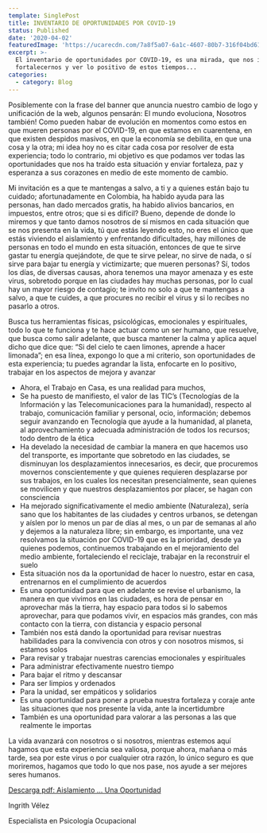 ```yaml
---
template: SinglePost
title: INVENTARIO DE OPORTUNIDADES POR COVID-19
status: Published
date: '2020-04-02'
featuredImage: 'https://ucarecdn.com/7a8f5a07-6a1c-4607-80b7-316f04bd61fc/'
excerpt: >-
  El inventario de oportunidades por COVID-19, es una mirada, que nos invita a
  fortalecernos y ver lo positivo de estos tiempos...
categories:
  - category: Blog
---
```

Posiblemente con la frase del banner que anuncia nuestro cambio de logo y unificación de la web, algunos pensarán: El mundo evoluciona, Nosotros también! Como pueden habar de evolución en momentos como estos en que mueren personas por el COVID-19, en que estamos en cuarentena, en que existen despidos masivos, en que la economía se debilita, en que una cosa y la otra; mi idea hoy no es citar cada cosa por resolver de esta experiencia; todo lo contrario, mi objetivo es que podamos ver todas las oportunidades que nos ha traído esta situación y enviar fortaleza, paz y esperanza a sus corazones en medio de este momento de cambio.

Mi invitación es a que te mantengas a salvo, a ti y a quienes están bajo tu cuidado; afortunadamente en Colombia, ha habido ayuda para las personas, han dado mercados gratis, ha habido alivios bancarios, en impuestos, entre otros; que si es difícil? Bueno, depende de donde lo miremos y que tanto damos nosotros de sí mismos en cada situación que se nos presenta en la vida, tú que estás leyendo esto, no eres el único que estás viviendo el aislamiento y enfrentando dificultades, hay millones de personas en todo el mundo en esta situación, entonces de que te sirve gastar tu energía quejándote, de que te sirve pelear, no sirve de nada, o sí sirve para bajar tu energía y victimizarte; que mueren personas? Sí, todos los días, de diversas causas, ahora tenemos una mayor amenaza y es este virus, sobretodo porque en las ciudades hay muchas personas, por lo cual hay un mayor riesgo de contagio; te invito no solo a que te mantengas a salvo, a que te cuides, a que procures no recibir el virus y si lo recibes no pasarlo a otros.

Busca tus herramientas físicas, psicológicas, emocionales y espirituales, todo lo que te funciona y te hace actuar como un ser humano, que resuelve, que busca como salir adelante, que busca mantener la calma y aplica aquel dicho que dice que: “Si del cielo te caen limones, aprende a hacer limonada”; en esa línea, expongo lo que a mi criterio, son oportunidades de esta experiencia; tu puedes agrandar la lista, enfocarte en lo positivo, trabajar en los aspectos de mejora y avanzar

* Ahora, el Trabajo en Casa, es una realidad para muchos, 
* Se ha puesto de manifiesto, el valor de las TIC’s (Tecnologías de la Información y las Telecomunicaciones para la humanidad), respecto al trabajo, comunicación familiar y personal, ocio, información; debemos seguir avanzando en Tecnología que ayude a la humanidad, al planeta, al aprovechamiento y adecuada administración de todos los recursos; todo dentro de la ética
* Ha develado la necesidad de cambiar la manera en que hacemos uso del transporte, es importante que sobretodo en las ciudades, se disminuyan los desplazamientos innecesarios, es decir, que procuremos movernos conscientemente y que quienes requieren desplazarse por sus trabajos, en los cuales los necesitan presencialmente, sean quienes se movilicen y que nuestros desplazamientos por placer, se hagan con consciencia 
* Ha mejorado significativamente el medio ambiente (Naturaleza), sería sano que los habitantes de las ciudades y centros urbanos, se detengan y aíslen por lo menos un par de días al mes, o un par de semanas al año y dejemos a la naturaleza libre; sin embargo, es importante, una vez resolvamos la situación por COVID-19 que es la prioridad, desde ya quienes podemos, continuemos trabajando en el mejoramiento del medio ambiente, fortaleciendo el reciclaje, trabajar en la reconstruir el suelo
* Esta situación nos da la oportunidad de hacer lo nuestro, estar en casa, entrenarnos en el cumplimiento de acuerdos
* Es una oportunidad para que en adelante se revise el urbanismo, la manera en que vivimos en las ciudades, es hora de pensar en aprovechar más la tierra, hay espacio para todos si lo sabemos aprovechar, para que podamos vivir, en espacios más grandes, con más contacto con la tierra, con distancia y espacio personal
* También nos está dando la oportunidad para revisar nuestras habilidades para la convivencia con otros y con nosotros mismos, si estamos solos
* Para revisar y trabajar nuestras carencias emocionales y espirituales
* Para administrar efectivamente nuestro tiempo
* Para bajar el ritmo y descansar
* Para ser limpios y ordenados
* Para la unidad, ser empáticos y solidarios
* Es una oportunidad para poner a prueba nuestra fortaleza y coraje ante las situaciones que nos presente la vida, ante la incertidumbre
* También es una oportunidad para valorar a las personas a las que realmente le importas

La vida avanzará con nosotros o si nosotros, mientras estemos aquí hagamos que esta experiencia sea valiosa, porque ahora, mañana o más tarde, sea por este virus o por cualquier otra razón, lo único seguro es que moriremos, hagamos que todo lo que nos pase, nos ayude a ser mejores seres humanos.

[Descarga pdf: Aislamiento ... Una Oportunidad ](https://drive.google.com/open?id=1q4WlofXWb_0ZQIFBigGJ6x7MhG03l0_Z)

Ingrith Vélez

Especialista en Psicología Ocupacional